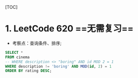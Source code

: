 [TOC]

# 1. LeetCode 620 ==无需复习==
- 考察点：查询条件、排序;

```sql
SELECT *
FROM cinema
-- WHERE description <> "boring" AND id MOD 2 = 1
WHERE description != 'boring' AND MOD(id, 2) = 1
ORDER BY rating DESC;
```


